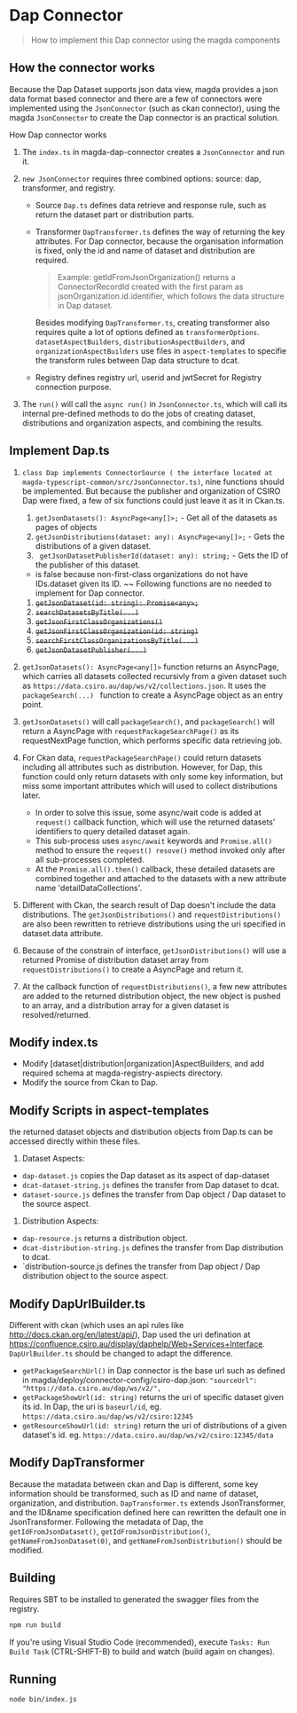 # Dap Connector
>How to implement this Dap connector using the magda components


## How the connector works
Because the Dap Dataset supports json data view, magda provides a json data format based connector and there are a few of connectors were implemented using the `JsonConnector` (such as ckan connector), using the magda `JsonConnector` to create the Dap connector is an practical solution. 

How Dap connector works
	
1. The	`index.ts` in magda-dap-connector creates a `JsonConnector` and run it. 
1. `new JsonConnector` requires three combined options: source: dap, transformer, and registry. 
    
   - Source `Dap.ts` defines data retrieve and response rule, such as return the dataset part or distribution parts. 
   - Transformer `DapTransformer.ts` defines the way of returning the key attributes. For Dap connector, because the organisation information is fixed, only the id and name of dataset and distribution are required.  
     > Example: getIdFromJsonOrganization() returns a ConnectorRecordId created with the first param as jsonOrganization.id.identifier, which follows the data structure in Dap dataset. 
    	
        Besides modifying `DapTransformer.ts`, creating transformer also requires quite a lot of options defined as `transformerOptions`. `datasetAspectBuilders`, `distributionAspectBuilders`, and `organizationAspectBuilders` use files in `aspect-templates` to specifie the transform rules between Dap data structure to dcat. 
    
    - Registry defines registry url, userid and jwtSecret for Registry connection purpose. 
1. The `run()` will call the `async run()` in `JsonConnector.ts`, which will call its internal pre-defined methods to do the jobs of creating dataset, distributions and organization aspects, and combining the results. 



## Implement Dap.ts
1. `class Dap implements ConnectorSource ( the interface located at magda-typescript-common/src/JsonConnector.ts)`, nine functions should be implemented. But because the publisher and organization of CSIRO Dap were fixed, a few of six functions could just leave it as it in Ckan.ts. 

    1. `getJsonDatasets(): AsyncPage<any[]>;` - Get all of the datasets as pages of objects 
    1. ` getJsonDistributions(dataset: any): AsyncPage<any[]>; ` - Gets the distributions of a given dataset.
    1. ` getJsonDatasetPublisherId(dataset: any): string;` - Gets the ID of the publisher of this dataset. 
     * is false because non-first-class organizations do not have IDs.dataset given its ID.  ~~
    Following functions are no needed to implement for Dap connector.
    1. ~~`getJsonDataset(id: string): Promise<any>;`~~ 
    1. ~~`searchDatasetsByTitle(...)`~~
    1. ~~`getJsonFirstClassOrganizations()`~~
    1. ~~`getJsonFirstClassOrganization(id: string)`~~
    1. ~~`searchFirstClassOrganizationsByTitle(...)`~~
    1. ~~`getJsonDatasetPublisher(...)`~~
1. `getJsonDatasets(): AsyncPage<any[]>` function returns an AsyncPage, which carries all datasets collected recursivly from a given dataset such as `https://data.csiro.au/dap/ws/v2/collections.json`. It uses the `packageSearch(...) ` function to create a AsyncPage object as an entry point. 
    
1. `getJsonDatasets()` will call `packageSearch()`, and `packageSearch()` will return a AsyncPage with `requestPackageSearchPage()` as its requestNextPage function, which performs specific data retrieving job. 
1. For Ckan data, `requestPackageSearchPage()` could return datasets including all attributes such as distribution. However, for Dap, this function could only return datasets with only some key information, but miss some important attributes which will used to collect distributions later. 
	- In order to solve this issue, some async/wait code is added at `request()` callback function, which will use the returned datasets' identifiers to query detailed dataset again. 
	- This sub-process uses `async/await` keywords and `Promise.all()` method to ensure the `request() resove()` method invoked only after all sub-processes completed.  
	- At the `Promise.all().then()` callback, these detailed datasets are combined together and attached to the datasets with a new attribute name 'detailDataCollections'. 
1. Different with Ckan, the search result of Dap doesn't include the data distributions. The `getJsonDistributions()` and `requestDistributions()` are also been rewritten to retrieve distributions using the uri specified in dataset.data attribute.
1. Because of the constrain of interface, `getJsonDistributions()` will use a returned Promise of distribution dataset array from  `requestDistributions()` to create a AsyncPage and return it. 
1. At the callback function of `requestDistributions()`, a few new attributes are added to the returned distribution object, the new object is pushed to an array, and a distribution array for a given dataset is resolved/returned. 

## Modify index.ts
- Modify [dataset|distribution|organization]AspectBuilders, and add required schema at magda-registry-aspiects directory.
- Modify the source from Ckan to Dap.

## Modify Scripts in aspect-templates
the returned dataset objects and distribution objects from Dap.ts can be accessed directly within these files.

1. Dataset Aspects:
  - `dap-dataset.js` copies the Dap dataset as its aspect of dap-dataset
  - `dcat-dataset-string.js` defines the transfer from Dap dataset to dcat. 
  - `dataset-source.js` defines the transfer from Dap object / Dap dataset to the source aspect. 

1. Distribution Aspects:
  - `dap-resource.js` returns a distribution object.
  - `dcat-distribution-string.js` defines the transfer from Dap distribution to dcat. 
  - `distribution-source.js defines the transfer from Dap object / Dap distribution object to the source aspect. 

## Modify DapUrlBuilder.ts
Different with ckan (which uses an api rules like http://docs.ckan.org/en/latest/api/), Dap used the uri defination at 
https://confluence.csiro.au/display/daphelp/Web+Services+Interface. `DapUrlBuilder.ts` should be changed to adapt the difference. 

- `getPackageSearchUrl()` in Dap connector is the base url such as defined in magda/deploy/connector-config/csiro-dap.json: `"sourceUrl": "https://data.csiro.au/dap/ws/v2/",`
- `getPackageShowUrl(id: string)` returns the uri of specific dataset given its id. In Dap, the uri is `baseurl/id`, eg. `https://data.csiro.au/dap/ws/v2/csiro:12345`
- `getResourceShowUrl(id: string)` return the uri of distributions of a given dataset's id. eg. `https://data.csiro.au/dap/ws/v2/csiro:12345/data`


## Modify DapTransformer
Because the matadata between ckan and Dap is different, some key information should be transformed, such as ID and name of dataset, organization, and distribution. 
`DapTransformer.ts` extends JsonTransformer, and the ID&name specification defined here can rewritten the default one in JsonTransformer. 
Following the metadata of Dap, the `getIdFromJsonDataset()`, `getIdFromJsonDistribution()`, `getNameFromJsonDataset(0)`, and `getNameFromJsonDistribution()` should be modified. 

## Building
Requires SBT to be installed to generated the swagger files from the registry.

```bash
npm run build
```

If you're using Visual Studio Code (recommended), execute `Tasks: Run Build Task` (CTRL-SHIFT-B) to build and watch (build again on changes).

## Running

```bash
node bin/index.js
```
